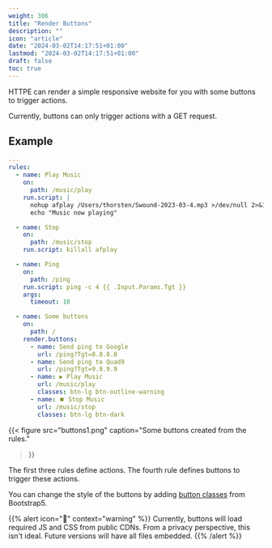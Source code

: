 ```yaml
---
weight: 306
title: "Render Buttons"
description: ""
icon: "article"
date: "2024-03-02T14:17:51+01:00"
lastmod: "2024-03-02T14:17:51+01:00"
draft: false
toc: true
---
```


HTTPE can render a simple responsive website for you with some buttons to trigger actions. 

Currently, buttons can only trigger actions with a GET request.

## Example

```yaml
---
rules:
  - name: Play Music
    on:
      path: /music/play
    run.script: |
      nohup afplay /Users/thorsten/Swound-2023-03-4.mp3 >/dev/null 2>&1 &
      echo "Music now playing"

  - name: Stop
    on:
      path: /music/stop
    run.script: killall afplay

  - name: Ping
    on:
      path: /ping
    run.script: ping -c 4 {{ .Input.Params.Tgt }}
    args:
      timeout: 10

  - name: Some buttons
    on:
      path: /
    render.buttons:
      - name: Send ping to Google
        url: /ping?Tgt=8.8.8.8
      - name: Send ping to Quad9
        url: /ping?Tgt=9.9.9.9
      - name: ▶️ Play Music
        url: /music/play
        classes: btn-lg btn-outline-warning
      - name: ⏹️ Stop Music
        url: /music/stop
        classes: btn-lg btn-dark

```

{{< figure
src="buttons1.png"
caption="Some buttons created from the rules."
>}}

The first three rules define actions. The fourth rule defines buttons to trigger these actions.

You can change the style of the buttons by adding [button classes](https://getbootstrap.com/docs/5.0/components/buttons/)
from Bootstrap5.

{{% alert icon="🫥" context="warning" %}}
Currently, buttons will load required JS and CSS from public CDNs. From a privacy perspective, this isn't ideal.
Future versions will have all files embedded.
{{% /alert %}}
